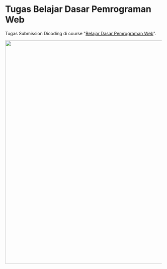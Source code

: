 # Tugas Belajar Dasar Pemrograman Web
Tugas Submission Dicoding di course "[Belajar Dasar Pemrograman Web](https://www.dicoding.com/academies/123)".

<img width="720px" src="https://github.com/Ca-ri-ssa/DicodingProyekAkhir_TugasMembuatWebsite/assets/94051808/5a321769-7ff9-42bd-9fe8-c050d8e3da94">
